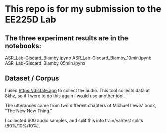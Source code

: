 # This repo is for my submission to the EE225D Lab

## The three experiment results are in the notebooks:

ASR_Lab-Giscard_Biamby.ipynb
ASR_Lab-Giscard_Biamby_10min.ipynb
ASR_Lab-Giscard_Biamby_05min.ipynb

## Dataset / Corpus

I used https://dictate.app to collect the audio. This tool collects data at 8khz, so if I were to do this again I would use another tool. 

The utterances came from two different chapters of Michael Lewis' book, "The New New Thing."

I collected 600 audio samples, and split this into train/val/test splits (80%/10%/10%).
